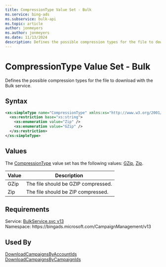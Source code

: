 ```yaml
---
title: CompressionType Value Set - Bulk
ms.service: bing-ads
ms.subservice: bulk-api
ms.topic: article
author: jonmeyers
ms.author: jonmeyers
ms.date: 11/13/2024
description: Defines the possible compression types for the file to download with the Bulk service.
---
```

# CompressionType Value Set - Bulk
Defines the possible compression types for the file to download with the Bulk service.

## Syntax
```xml
<xs:simpleType name="CompressionType" xmlns:xs="http://www.w3.org/2001/XMLSchema">
  <xs:restriction base="xs:string">
    <xs:enumeration value="Zip" />
    <xs:enumeration value="GZip" />
  </xs:restriction>
</xs:simpleType>
```

## <a name="values"></a>Values

The [CompressionType](compressiontype.md) value set has the following values: [GZip](#gzip), [Zip](#zip).

|Value|Description|
|-----------|---------------|
|<a name="gzip"></a>GZip|The file should be GZIP compressed.|
|<a name="zip"></a>Zip|The file should be ZIP compressed.|

## Requirements
Service: [BulkService.svc v13](https://bulk.api.bingads.microsoft.com/Api/Advertiser/CampaignManagement/v13/BulkService.svc)  
Namespace: https\://bingads.microsoft.com/CampaignManagement/v13  

## Used By
[DownloadCampaignsByAccountIds](downloadcampaignsbyaccountids.md)  
[DownloadCampaignsByCampaignIds](downloadcampaignsbycampaignids.md)  
